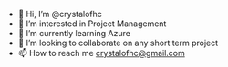 - 👋 Hi, I’m @crystalofhc
- 👀 I’m interested in Project Management
- 🌱 I’m currently learning Azure
- 💞️ I’m looking to collaborate on any short term project
- 📫 How to reach me crystalofhc@gmail.com

<!---
crystalofhc/crystalofhc is a ✨ special ✨ repository because its `README.md` (this file) appears on your GitHub profile.
You can click the Preview link to take a look at your changes.
--->
